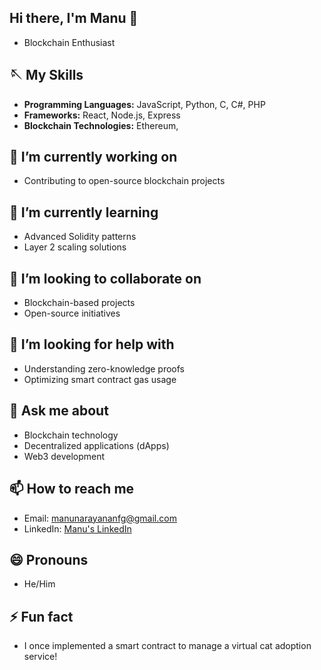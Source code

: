## Hi there, I'm Manu 👋
- Blockchain Enthusiast

## 🪡 My Skills
- **Programming Languages:** JavaScript, Python, C, C#, PHP
- **Frameworks:** React, Node.js, Express
- **Blockchain Technologies:** Ethereum, 

## 🔭 I’m currently working on
- Contributing to open-source blockchain projects

## 🌱 I’m currently learning
- Advanced Solidity patterns
- Layer 2 scaling solutions

## 👯 I’m looking to collaborate on
- Blockchain-based projects
- Open-source initiatives

## 🤔 I’m looking for help with
- Understanding zero-knowledge proofs
- Optimizing smart contract gas usage

## 💬 Ask me about
- Blockchain technology
- Decentralized applications (dApps)
- Web3 development

## 📫 How to reach me
- Email: [manunarayananfg@gmail.com](manunarayananfg@gmail.com)
- LinkedIn: [Manu's LinkedIn](https://www.linkedin.com/in/your-profile)


## 😄 Pronouns
- He/Him

## ⚡ Fun fact
- I once implemented a smart contract to manage a virtual cat adoption service!

